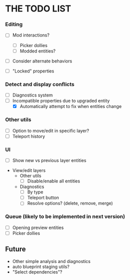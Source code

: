 # THE TODO LIST

### Editing

- [ ] Mod interactions?
    - [ ] Picker dollies
    - [ ] Modded entities?
- [ ] Consider alternate behaviors

- [ ] "Locked" properties

### Detect and display conflicts

- [ ] Diagnostics system
- [ ] Incompatible properties due to upgraded entity
    - [x] Automatically attempt to fix when entities change

### Other utils

- [ ] Option to move/edit in specific layer?
- [ ] Teleport history

### UI

- [ ] Show new vs previous layer entities
- View/edit layers
    - Other utils
        - [ ] Disable/enable all entities
    - Diagnostics
        - [ ] By type
        - [ ] Teleport button
        - [ ] Resolve options? (delete, remove, merge)

### Queue (likely to be implemented in next version)

- [ ] Opening preview entities
- [ ] Picker dollies

## Future

- Other simple analysis and diagnostics
- auto blueprint staging utils?
- "Select dependencies"?
